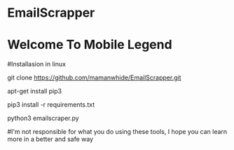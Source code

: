 # EmailScrapper
# Welcome To Mobile Legend

#Installasion in linux

git clone https://github.com/mamanwhide/EmailScrapper.git

apt-get install pip3

pip3 install -r requirements.txt

python3 emailscraper.py

#I'm not responsible for what you do using these tools, I hope you can learn more in a better and safe way
